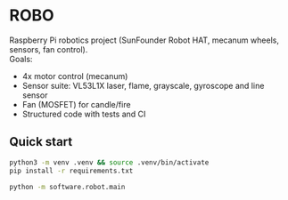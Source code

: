 # ROBO

Raspberry Pi robotics project (SunFounder Robot HAT, mecanum wheels, sensors, fan control).  
Goals:
- 4x motor control (mecanum)
- Sensor suite: VL53L1X laser, flame, grayscale, gyroscope and line sensor
- Fan (MOSFET) for candle/fire 
- Structured code with tests and CI

## Quick start

```bash
python3 -m venv .venv && source .venv/bin/activate
pip install -r requirements.txt

python -m software.robot.main
